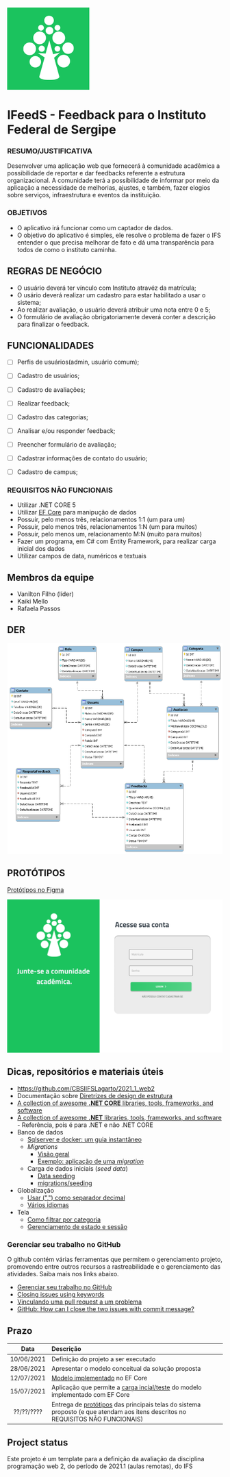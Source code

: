 ![logo](assets/img/logo.png)
# IFeedS - Feedback para o Instituto Federal de Sergipe

### RESUMO/JUSTIFICATIVA 

Desenvolver uma aplicação web que fornecerá à comunidade acadêmica a possibilidade de 
reportar e dar feedbacks referente a estrutura organizacional. A comunidade terá a 
possibilidade de informar por meio da aplicação a necessidade de melhorias, ajustes, e 
também, fazer elogios sobre serviços, infraestrutura e eventos da instituição.

### OBJETIVOS

- O aplicativo irá funcionar como um captador de dados.
- O objetivo do aplicativo é simples, ele resolve o problema de fazer o IFS entender o que precisa melhorar de fato e dá uma transparência para todos de como o instituto caminha.


## REGRAS DE NEGÓCIO

- O usuário deverá ter vínculo com Instituto atravéz da matrícula;
- O usário deverá realizar um cadastro para estar habilitado a usar o sistema;
- Ao realizar avaliação, o usuário deverá atribuir uma nota entre 0 e 5;
- O formulário de avaliação obrigatoriamente deverá conter a descrição para finalizar o feedback.


## FUNCIONALIDADES

- [ ] Perfis de usuários(admin, usuário comum);
- [ ] Cadastro de usuários;
- [ ] Cadastro de avaliações; 
- [ ] Realizar feedback;
- [ ] Cadastro das categorias;
- [ ] Analisar e/ou responder feedback;
- [ ] Preencher formulário de avaliação;
- [ ] Cadastrar informações de contato do usuário;
- [ ] Cadastro de campus;


### REQUISITOS NÃO FUNCIONAIS

- Utilizar .NET CORE 5
- Utilizar [EF Core](https://docs.microsoft.com/pt-br/ef/core/) para manipução de dados
- Possuir, pelo menos três, relacionamentos 1:1 (um para um)
- Possuir, pelo menos três, relacionamentos 1:N (um para muitos)
- Possuir, pelo menos um, relacionamento M:N (muito para muitos)
- Fazer um programa, em C# com Entity Framework, para realizar carga inicial dos dados
- Utilizar campos de data, numéricos e textuais

## Membros da equipe

- Vanilton Filho (líder)
- Kaiki Mello
- Rafaela Passos

## DER

![der_v12](assets/img/der_v12.png)

## PROTÓTIPOS

[Protótipos no Figma](https://www.figma.com/file/N4Nlex5bBmemGKYjnDHAri/IfeedS?node-id=0%3A1)

![tela_login_user](assets/img/tela_login_user.png)

## Dicas, repositórios e materiais úteis

- https://github.com/CBSIIFSLagarto/2021_1_web2
- Documentação sobre [Diretrizes de design de estrutura] 
- [A collection of awesome **.NET CORE** libraries, tools, frameworks, and software](https://github.com/thangchung/awesome-dotnet-core)
- [A collection of awesome **.NET** libraries, tools, frameworks, and software](https://github.com/quozd/awesome-dotnet) - Referência, pois é para .NET e não .NET CORE
- Banco de dados
  - [Sqlserver e docker: um guia instantâneo](sqlserver_e_docker.md)
  - *Migrations*
    - [Visão geral](https://docs.microsoft.com/pt-br/ef/core/managing-schemas/migrations/?tabs=dotnet-core-cli)
    - [Exemplo: aplicação de uma *migration*](https://docs.microsoft.com/pt-br/aspnet/core/data/ef-mvc/migrations?view=aspnetcore-3.1)
  - Carga de dados iniciais (*seed data*)
    - [Data seeding]
    - [migrations/seeding](https://www.learnentityframeworkcore.com/migrations/seeding)
- Globalização
  - [Usar (",") como separador decimal](https://github.com/dotnet/AspNetCore.Docs/issues/4076#issuecomment-326590420)
  - [Vários idiomas](https://docs.microsoft.com/pt-br/aspnet/core/fundamentals/localization?view=aspnetcore-5.0)
- Tela
  - [Como filtrar por categoria](https://docs.microsoft.com/pt-br/aspnet/core/tutorials/first-mvc-app/search?view=aspnetcore-5.0)
  - [Gerenciamento de estado e sessão](https://docs.microsoft.com/pt-br/aspnet/core/fundamentals/app-state?view=aspnetcore-5.0)

### Gerenciar seu trabalho no GitHub

O github contém várias ferramentas que permitem o gerenciamento projeto, promovendo entre outros recursos a rastreabilidade e o gerenciamento das atividades. Saiba mais nos links abaixo.

- [Gerenciar seu trabalho no GitHub](https://docs.github.com/pt/free-pro-team@latest/github/managing-your-work-on-github)
- [Closing issues using keywords](https://docs.github.com/en/enterprise/2.16/user/github/managing-your-work-on-github/closing-issues-using-keywords)
- [Vinculando uma pull request a um problema](https://docs.github.com/pt/free-pro-team@latest/github/managing-your-work-on-github/linking-a-pull-request-to-an-issue)
- [GitHub: How can I close the two issues with commit message?](https://stackoverflow.com/questions/60027222/github-how-can-i-close-the-two-issues-with-commit-message) 

## Prazo

Data | Descrição
:---:|:---
10/06/2021 | Definição do projeto a ser executado
28/06/2021 | Apresentar o modelo conceitual da solução proposta
12/07/2021 | [Modelo implementado](https://docs.microsoft.com/pt-br/ef/core/modeling/) no EF Core
15/07/2021 | Aplicação que permite a [carga incial/teste][Data seeding] do modelo implementado com EF Core
??/??/???? | Entrega de [protótipos](prototipos/prototipos.md) das principais telas do sistema proposto (e que atendam aos itens descritos no REQUISITOS NÃO FUNCIONAIS)

## Project status
Este projeto é um template para a definição da avaliação da disciplina programação web 2, do período de 2021.1 (aulas remotas), do IFS


[Diretrizes de design de estrutura]: https://docs.microsoft.com/pt-br/dotnet/standard/design-guidelines/
[Data seeding]: https://docs.microsoft.com/en-us/ef/core/modeling/data-seeding
